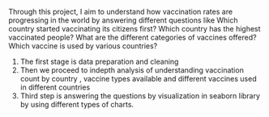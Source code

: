 Through this project, I aim to understand how vaccination rates are progressing in the world by answering different questions like 
Which country started vaccinating its citizens first?
Which country has the highest vaccinated people?
What are the different categories of vaccines offered?
Which vaccine is used by various countries?

1) The first stage is data preparation and cleaning
2) Then we proceed to indepth analysis of understanding vaccination count by country , vaccine types available and different vaccines used in different countries
3) Third step is answering the questions by visualization in seaborn library by using different types of charts.
